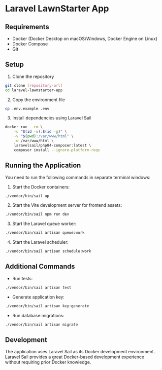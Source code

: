 # Laravel LawnStarter App

## Requirements

- Docker (Docker Desktop on macOS/Windows, Docker Engine on Linux)
- Docker Compose
- Git

## Setup

1. Clone the repository
```bash
git clone [repository-url]
cd laravel-lawnstarter-app
```

2. Copy the environment file
```bash
cp .env.example .env
```

3. Install dependencies using Laravel Sail
```bash
docker run --rm \
    -u "$(id -u):$(id -g)" \
    -v "$(pwd):/var/www/html" \
    -w /var/www/html \
    laravelsail/php84-composer:latest \
    composer install --ignore-platform-reqs
```

## Running the Application

You need to run the following commands in separate terminal windows:

1. Start the Docker containers:
```bash
./vendor/bin/sail up
```

2. Start the Vite development server for frontend assets:
```bash
./vendor/bin/sail npm run dev
```

3. Start the Laravel queue worker:
```bash
./vendor/bin/sail artisan queue:work
```

4. Start the Laravel scheduler:
```bash
./vendor/bin/sail artisan schedule:work
```

## Additional Commands

- Run tests:
```bash
./vendor/bin/sail artisan test
```

- Generate application key:
```bash
./vendor/bin/sail artisan key:generate
```

- Run database migrations:
```bash
./vendor/bin/sail artisan migrate
```

## Development

The application uses Laravel Sail as its Docker development environment. Laravel Sail provides a great Docker-based development experience without requiring prior Docker knowledge.
